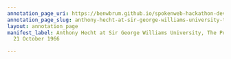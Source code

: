 ```yaml
---
annotation_page_uri: https://benwbrum.github.io/spokenweb-hackathon-development-noterms/annotations/anthony-hecht-at-sir-george-williams-university-the-poetry-series-21-october-1966-canvas-1-end.json
annotation_page_slug: anthony-hecht-at-sir-george-williams-university-the-poetry-series-21-october-1966-canvas-1-end
layout: annotation_page
manifest_label: Anthony Hecht at Sir George Williams University, The Poetry Series,
  21 October 1966

---
```


